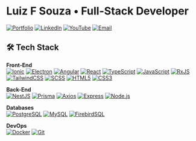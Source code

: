 # Luiz F Souza • Full-Stack Developer

[![Portfolio](https://img.shields.io/badge/Portfolio-181717?style=for-the-badge&logo=github&logoColor=white)](https://f3rn-luiz.github.io/) [![LinkedIn](https://img.shields.io/badge/LinkedIn-0077B5?style=for-the-badge&logo=linkedin&logoColor=white)](https://www.linkedin.com/in/f3rn-luiz/) [![YouTube](https://img.shields.io/badge/YouTube-FF0000?style=for-the-badge&logo=youtube&logoColor=white)](https://www.youtube.com/@f3rn-luiz) [![Email](https://img.shields.io/badge/Email-D14836?style=for-the-badge&logo=Gmail&logoColor=white)](mailto:f3rn.luiz@gmail.com)

## 🛠️ Tech Stack

**Front-End** <br/> [![Ionic](https://img.shields.io/badge/Ionic-3880FF?style=for-the-badge&logo=ionic&logoColor=white)]() [![Electron](https://img.shields.io/badge/Electron-47848F?style=for-the-badge&logo=electron&logoColor=white)]() [![Angular](https://img.shields.io/badge/Angular-DD0031?style=for-the-badge&logo=angular&logoColor=white)]() [![React](https://img.shields.io/badge/React-61DAFB?style=for-the-badge&logo=react&logoColor=white)]() [![TypeScript](https://img.shields.io/badge/TypeScript-3178C6?style=for-the-badge&logo=typescript&logoColor=white)]() [![JavaScript](https://img.shields.io/badge/JavaScript-F7DF1E?style=for-the-badge&logo=javascript&logoColor=black)]() [![RxJS](https://img.shields.io/badge/RxJS-B7178C?style=for-the-badge&logo=reactivex&logoColor=white)]() [![TailwindCSS](https://img.shields.io/badge/TailwindCSS-38B2AC?style=for-the-badge&logo=tailwind-css&logoColor=white)]() [![SCSS](https://img.shields.io/badge/SCSS-CC6699?style=for-the-badge&logo=sass&logoColor=white)]() [![HTML5](https://img.shields.io/badge/HTML5-E34F26?style=for-the-badge&logo=html5&logoColor=white)]() [![CSS3](https://img.shields.io/badge/CSS3-1572B6?style=for-the-badge&logo=css3&logoColor=white)]()

**Back-End** <br/> [![NestJS](https://img.shields.io/badge/NestJS-E0234E?style=for-the-badge&logo=nestjs&logoColor=white)]() [![Prisma](https://img.shields.io/badge/Prisma-2D3748?style=for-the-badge&logo=prisma&logoColor=white)]() [![Axios](https://img.shields.io/badge/Axios-5A29E4?style=for-the-badge&logo=axios&logoColor=white)]() [![Express](https://img.shields.io/badge/Express-000000?style=for-the-badge&logo=express&logoColor=white)]() [![Node.js](https://img.shields.io/badge/Node.js-339933?style=for-the-badge&logo=node.js&logoColor=white)]()

**Databases** <br/> [![PostgreSQL](https://img.shields.io/badge/PostgreSQL-336791?style=for-the-badge&logo=postgresql&logoColor=white)]() [![MySQL](https://img.shields.io/badge/MySQL-4479A1?style=for-the-badge&logo=mysql&logoColor=white)]() [![FirebirdSQL](https://img.shields.io/badge/FirebirdSQL-FF4500?style=for-the-badge&logo=firebird&logoColor=white)]()

**DevOps** <br/> [![Docker](https://img.shields.io/badge/Docker-2496ED?style=for-the-badge&logo=docker&logoColor=white)]() [![Git](https://img.shields.io/badge/Git-F05032?style=for-the-badge&logo=git&logoColor=white)]()
